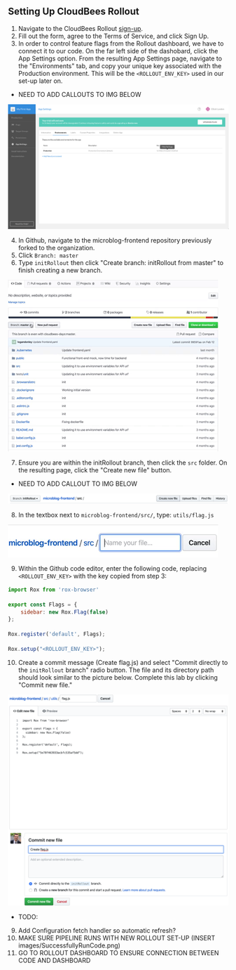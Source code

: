 ## Setting Up CloudBees Rollout
1. Navigate to the CloudBees Rollout [sign-up](https://app.rollout.io/signup).
2. Fill out the form, agree to the Terms of Service, and click Sign Up.
3. In order to control feature flags from the Rollout dashboard, we have to connect it to our code. On the far left side of the dashobard, click the App Settings option. From the resulting App Settings page, navigate to the "Environments" tab, and copy your unique key associated with the Production environment. This will be the `<ROLLOUT_ENV_KEY>` used in our set-up later on.

* NEED TO ADD CALLOUTS TO IMG BELOW
<p><img src="images/RolloutEnvKey.png" />

4. In Github, navigate to the microblog-frontend repository previously forked to the organization.
5. Click `Branch: master`
6. Type `initRollout` then click "Create branch: initRollout from master" to finish creating a new branch.
<p><img src="images/initRolloutBranch.gif" />

7. Ensure you are within the initRollout branch, then click the `src` folder. On the resulting page, click the "Create new file" button.
* NEED TO ADD CALLOUT TO IMG BELOW
<p><img src="images/srcCreateNewFile.png" />

8. In the textbox next to `microblog-frontend/src/`, type: `utils/flag.js`
<p><img src="images/utilsFlagJS.gif" />

9. Within the Github code editor, enter the following code, replacing `<ROLLOUT_ENV_KEY>` with the key copied from step 3:
```javascript
import Rox from 'rox-browser'

export const Flags = {
	sidebar: new Rox.Flag(false)
};

Rox.register('default', Flags);

Rox.setup("<ROLLOUT_ENV_KEY>");
```
10. Create a commit message (Create flag.js) and select "Commit directly to the `initRollout` branch" radio button. The file and its directory path should look similar to the picture below. Complete this lab by clicking "Commit new file."
<p><img src="images/flagJSCommit.png" />

* TODO:
9. Add Configuration fetch handler so automatic refresh?
11. MAKE SURE PIPELINE RUNS WITH NEW ROLLOUT SET-UP (INSERT images/SuccessfullyRunCode.png)
12. GO TO ROLLOUT DASHBOARD TO ENSURE CONNECTION BETWEEN CODE AND DASHBOARD
